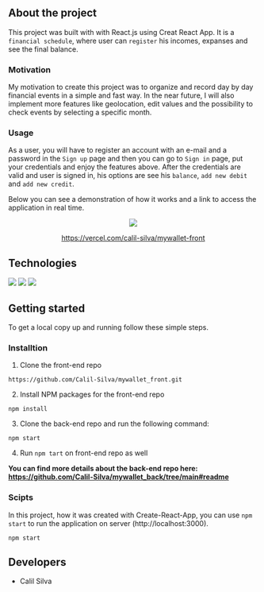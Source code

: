 ## About the project

This project was built with with React.js using Creat React App. It is a ``financial schedule``, where user can ``register`` his incomes, expanses and see the final balance.

### Motivation

My motivation to create this project was to organize and record day by day financial events in a simple and fast way. In the near future, I will also implement more features like geolocation, edit values and the possibility to check events by selecting a specific month.

### Usage

As a user, you will have to register an account with an e-mail and a password in the ``Sign up`` page and then you can go to ``Sign in`` page, put your credentials and enjoy the features above. After the credentials are valid and user is signed in, his options are see his ``balance``, ``add new debit`` and ``add new credit``.

Below you can see a demonstration of how it works and a link to access the application in real time.

<div align="center">
  <img  src="https://user-images.githubusercontent.com/87549965/143485538-8b55ba7a-b146-4317-bb29-b55ee95e12c3.gif" />
  
https://vercel.com/calil-silva/mywallet-front
</div>


## Technologies

<img src="https://img.shields.io/badge/React-20232A?style=for-the-badge&logo=react&logoColor=61DAFB" />
<img src="https://img.shields.io/badge/styled--components-DB7093?style=for-the-badge&logo=styled-components&logoColor=white" />
<img src="https://img.shields.io/badge/Cypress-17202C?style=for-the-badge&logo=cypress&logoColor=white" />

## Getting started

To get a local copy up and running follow these simple steps.

### Installtion

1. Clone the front-end repo

```
https://github.com/Calil-Silva/mywallet_front.git
```

2. Install NPM packages for the front-end repo

```
npm install
```

3. Clone the back-end repo and run the following command:

```
npm start
```

4. Run ``npm tart`` on front-end repo as well



**You can find more details about the back-end repo here: https://github.com/Calil-Silva/mywallet_back/tree/main#readme**


### Scipts

In this project, how it was created with Create-React-App, you can use ``npm start`` to run the application on server (http://localhost:3000).

```
npm start
```

## Developers

- Calil Silva
